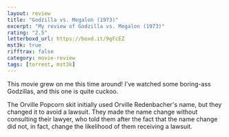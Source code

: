 ```yaml
---
layout: review
title: "Godzilla vs. Megalon (1973)"
excerpt: "My review of Godzilla vs. Megalon (1973)"
rating: "2.5"
letterboxd_url: https://boxd.it/9gFcEZ
mst3k: true
rifftrax: false
category: movie-review
tags: [torrent, mst3k]
---
```


This movie grew on me this time around! I've watched some boring-ass Godzillas, and this one is quite cuckoo.

The Orville Popcorn skit initially used Orville Redenbacher's name, but they changed it to avoid a lawsuit. They made the name change without consulting their lawyer, who told them after the fact that the name change did not, in fact, change the likelihood of them receiving a lawsuit.
